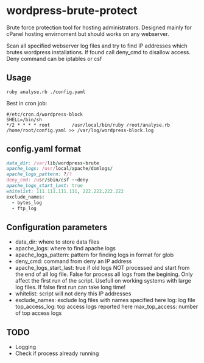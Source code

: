 wordpress-brute-protect
=======================

Brute force protection tool for hosting administrators. Designed mainly for cPanel hosting envirnoment but should works on any webserver.

Scan all specified webserver log files and try to find IP addresses which brutes wordpress installations. If found call deny_cmd to disallow access. Deny command can be iptables or csf

Usage
-----------------------
```console
ruby analyse.rb ./config.yaml
``` 

Best in cron job:
```console
#/etc/cron.d/wordpress-block
SHELL=/bin/sh
*/2 * * * * root        /usr/local/bin/ruby /root/analyse.rb /home/root/config.yaml >> /var/log/wordpress-block.log
```
config.yaml format
-----------------------
```ruby
data_dir: /var/lib/wordpress-brute
apache_logs: /usr/local/apache/domlogs/
apache_logs_pattern: ?/?
deny_cmd: /usr/sbin/csf --deny
apache_logs_start_last: true
whitelist: 111.111.111.111, 222.222.222.222
exclude_names:
  - bytes_log
  - ftp_log
```

## Configuration parameters
* data_dir: where to store data files
* apache_logs: where to find apache logs
* apache_logs_pattern: pattern for finding logs in format for glob
* deny_cmd: command from deny an IP address
* apache_logs_start_last: true if old logs NOT processed and start from the end of all log file. False for process all logs from the begining. Only affect the first run of the script. Usefull on working systems with large log files. If false first run can take long time!   
* whitelist: script will not deny this IP addresses
* exclude_names: exclude log files with names specified here
log: log file 
top_access_log: top access logs reported here
max_top_access: number of top access logs 

## TODO
* Logging
* Check if process already running
